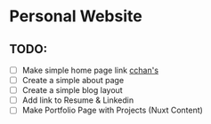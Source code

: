 # Personal Website

## TODO:

- [ ] Make simple home page link [cchan's](https://christina.codes/)
- [ ] Create a simple about page
- [ ] Create a simple blog layout
- [ ] Add link to Resume & Linkedin
- [ ] Make Portfolio Page with Projects (Nuxt Content)
